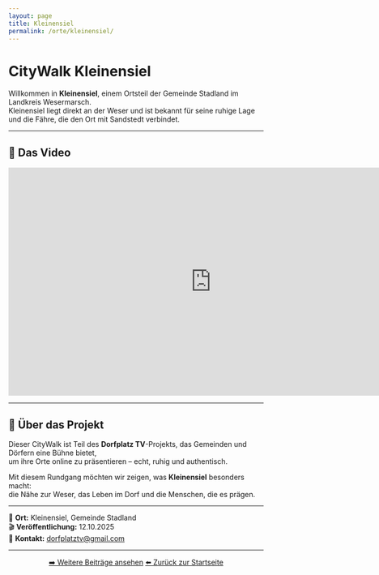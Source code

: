 ```yaml
---
layout: page
title: Kleinensiel
permalink: /orte/kleinensiel/
---
```


# CityWalk Kleinensiel

Willkommen in **Kleinensiel**, einem Ortsteil der Gemeinde Stadland im Landkreis Wesermarsch.  
Kleinensiel liegt direkt an der Weser und ist bekannt für seine ruhige Lage und die Fähre, die den Ort mit Sandstedt verbindet.

---

## 🎥 Das Video

<div align="center">
  <iframe width="800" height="450"
          src="https://www.youtube.com/embed/mzyELQuU2uw"
          title="CityWalk Kleinensiel – dorfplatz.tv"
          frameborder="0"
          allow="accelerometer; autoplay; clipboard-write; encrypted-media; gyroscope; picture-in-picture"
          allowfullscreen>
  </iframe>
</div>

---

## 🏡 Über das Projekt

Dieser CityWalk ist Teil des **Dorfplatz TV**-Projekts, das Gemeinden und Dörfern eine Bühne bietet,  
um ihre Orte online zu präsentieren – echt, ruhig und authentisch.

Mit diesem Rundgang möchten wir zeigen, was **Kleinensiel** besonders macht:  
die Nähe zur Weser, das Leben im Dorf und die Menschen, die es prägen.

---

📍 **Ort:** Kleinensiel, Gemeinde Stadland  
🎬 **Veröffentlichung:** 12.10.2025  
📧 **Kontakt:** [dorfplatztv@gmail.com](mailto:dorfplatztv@gmail.com)

---

<p align="center">
  <a href="/#blog" class="btn btn-primary">➡️ Weitere Beiträge ansehen</a>
  <a href="/" class="btn">⬅️ Zurück zur Startseite</a>
</p>
